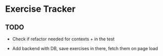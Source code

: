 # Exercise Tracker

## TODO

- Check if refactor needed for contexts + in the test

- Add backend with DB, save exercises in there, fetch them on page load
